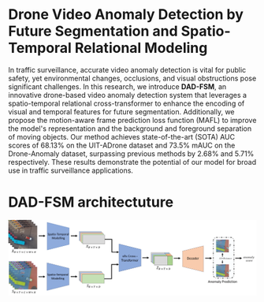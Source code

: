 # Drone Video Anomaly Detection by Future Segmentation and Spatio-Temporal Relational Modeling

In traffic surveillance, accurate video anomaly detection is vital for public safety, yet environmental changes, occlusions, and visual obstructions pose significant challenges. In this research, we introduce **DAD-FSM**, an innovative drone-based video anomaly detection system that leverages a spatio-temporal relational cross-transformer to enhance the encoding of visual and temporal features for future segmentation. Additionally, we propose the motion-aware frame prediction loss function (MAFL) to improve the model's representation and the background and foreground separation of moving objects. Our method achieves state-of-the-art (SOTA) AUC scores of 68.13% on the UIT-ADrone dataset and 73.5% mAUC on the Drone-Anomaly dataset, surpassing previous methods by 2.68% and 5.71% respectively. These results demonstrate the potential of our model for broad use in traffic surveillance applications.

# DAD-FSM architectuture
![DADFSM](/figures/Overallmodel_alt.png)

